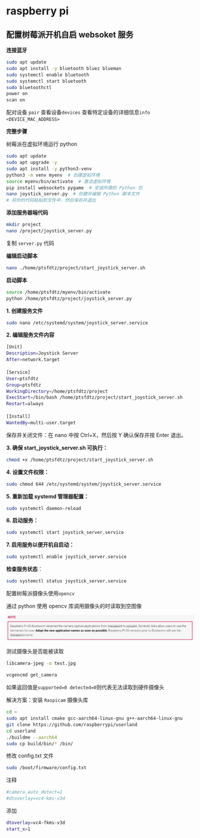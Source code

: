 # raspberry pi

## 配置树莓派开机自启 websoket 服务

**连接蓝牙**

```sh
sudo apt update
sudo apt install -y bluetooth bluez blueman
sudo systemctl enable bluetooth
sudo systemctl start bluetooth
sudo bluetoothctl
power on
scan on
```

配对设备 `pair`
查看设备`devices`
查看特定设备的详细信息`info <DEVICE_MAC_ADDRESS>`

**完整步骤**

树莓派在虚拟环境运行 python

```sh
sudo apt update
sudo apt upgrade -y
sudo apt install -y python3-venv
python3 -m venv myenv  # 创建虚拟环境
source myenv/bin/activate  # 激活虚拟环境
pip install websockets pygame  # 安装所需的 Python 包
nano joystick_server.py  # 创建并编辑 Python 脚本文件
# 将你的代码粘贴到文件中，然后保存并退出
```

**添加服务器端代码**

```sh
mkdir project
nano /project/joystick_server.py
```

复制 `server.py` 代码

**编辑启动脚本**

```sh
nano ./home/ptsfdtz/project/start_joystick_server.sh
```

**启动脚本**

```sh
source /home/ptsfdtz/myenv/bin/activate
python /home/ptsfdtz/project/joystick_server.py
```

**1. 创建服务文件**

```sh
sudo nano /etc/systemd/system/joystick_server.service
```

**2. 编辑服务文件内容**

```sh
[Unit]
Description=Joystick Server
After=network.target

[Service]
User=ptsfdtz
Group=ptsfdtz
WorkingDirectory=/home/ptsfdtz/project
ExecStart=/bin/bash /home/ptsfdtz/project/start_joystick_server.sh
Restart=always

[Install]
WantedBy=multi-user.target
```

保存并关闭文件：在 nano 中按 Ctrl+X，然后按 Y 确认保存并按 Enter 退出。

**3. 确保 start_joystick_server.sh 可执行：**

```sh
chmod +x /home/ptsfdtz/project/start_joystick_server.sh
```

**4. 设置文件权限：**

```sh
sudo chmod 644 /etc/systemd/system/joystick_server.service
```

**5. 重新加载 systemd 管理器配置：**

```sh
sudo systemctl daemon-reload
```

**6. 启动服务：**

```sh
sudo systemctl start joystick_server.service
```

**7. 启用服务以便开机自启动：**

```sh
sudo systemctl enable joystick_server.service
```

**检查服务状态**：

```sh
sudo systemctl status joystick_server.service
```

配置树莓派摄像头使用`opencv`

通过 python 使用 opencv 库调用摄像头的时读取到空图像

![rpicam-apps](image/README/rpicam-apps.png)

测试摄像头是否能被读取

```sh
libcamera-jpeg -o test.jpg
```

```sh
vcgencmd get_camera
```

如果返回值是`supported=0 detected=0`则代表无法读取到硬件摄像头

解决方案：安装 `Raspicam` 摄像头库

```sh
cd ~
sudo apt install cmake gcc-aarch64-linux-gnu g++-aarch64-linux-gnu
git clone https://github.com/raspberrypi/userland
cd userland
./buildme --aarch64
sudo cp build/bin/* /bin/
```

修改 config.txt 文件

```sh
sudo /boot/firmware/config.txt
```

注释

```sh
#camera_auto_detect=1
#dtoverlay=vc4-kms-v3d
```

添加

```sh
dtoverlay=vc4-fkms-v3d
start_x=1
```
